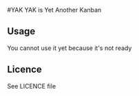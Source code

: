 #YAK
YAK is Yet Another Kanban

## Usage
You cannot use it yet because it's not ready

## Licence
See LICENCE file
